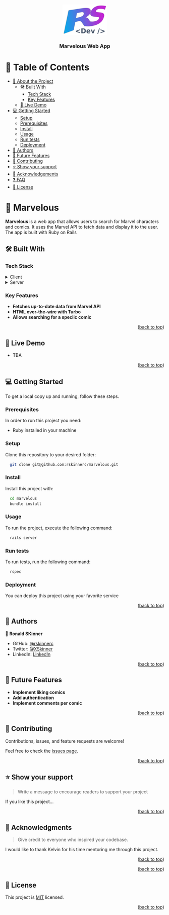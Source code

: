 <a name="readme-top"></a>

<div align="center">

  <img src="./public/RSLogo.png" alt="logo" width="140"  height="auto" />
  <br/>

  <h3><b>Marvelous Web App</b></h3>

</div>

<!-- TABLE OF CONTENTS -->

# 📗 Table of Contents

- [📖 About the Project](#about-project)
  - [🛠 Built With](#built-with)
    - [Tech Stack](#tech-stack)
    - [Key Features](#key-features)
  - [🚀 Live Demo](#live-demo)
- [💻 Getting Started](#getting-started)
  - [Setup](#setup)
  - [Prerequisites](#prerequisites)
  - [Install](#install)
  - [Usage](#usage)
  - [Run tests](#run-tests)
  - [Deployment](#triangular_flag_on_post-deployment)
- [👥 Authors](#authors)
- [🔭 Future Features](#future-features)
- [🤝 Contributing](#contributing)
- [⭐️ Show your support](#support)
- [🙏 Acknowledgements](#acknowledgements)
- [❓ FAQ](#faq)
- [📝 License](#license)

<!-- PROJECT DESCRIPTION -->

# 📖 Marvelous <a name="about-project"></a>

**Marvelous** is a web app that allows users to search for Marvel characters and comics. It uses the Marvel API to fetch data and display it to the user. The app is built with Ruby on Rails

## 🛠 Built With <a name="built-with"></a>

### Tech Stack <a name="tech-stack"></a>

<details>
  <summary>Client</summary>
  <ul>
    <li>TailwindCSS</li>
    <li>Hotwire Turbo</li>
    <li>Hotwire Stimulus</li>
  </ul>
</details>

<details>
  <summary>Server</summary>
  <ul>
    <li>Ruby on Rails</li>
  </ul>
</details>

### Key Features <a name="key-features"></a>

- **Fetches up-to-date data from Marvel API**
- **HTML over-the-wire with Turbo**
- **Allows searching for a speciic comic**

<p align="right">(<a href="#readme-top">back to top</a>)</p>

<!-- LIVE DEMO -->

## 🚀 Live Demo <a name="live-demo"></a>



- TBA

<p align="right">(<a href="#readme-top">back to top</a>)</p>

<!-- GETTING STARTED -->

## 💻 Getting Started <a name="getting-started"></a>

To get a local copy up and running, follow these steps.

### Prerequisites

In order to run this project you need:

- Ruby installed in your machine

### Setup

Clone this repository to your desired folder:

```sh
  git clone git@github.com:rskinnerc/marvelous.git
```

### Install

Install this project with:

```sh
  cd marvelous
  bundle install
```

### Usage

To run the project, execute the following command:

```sh
  rails server
```

### Run tests

To run tests, run the following command:

```sh
  rspec
```

### Deployment

You can deploy this project using your favorite service

<p align="right">(<a href="#readme-top">back to top</a>)</p>

<!-- AUTHORS -->

## 👥 Authors <a name="authors"></a>


👤 **Ronald SKinner**

- GitHub: [@rskinnerc](https://github.com/rskinnerc)
- Twitter: [@XSkinner](https://twitter.com/XSKinner)
- LinkedIn: [LinkedIn](https://linkedin.com/in/rskinnerc)


<p align="right">(<a href="#readme-top">back to top</a>)</p>

<!-- FUTURE FEATURES -->

## 🔭 Future Features <a name="future-features"></a>


- **Implement liking comics**
- **Add authentication**
- **Implement comments per comic**

<p align="right">(<a href="#readme-top">back to top</a>)</p>

<!-- CONTRIBUTING -->

## 🤝 Contributing <a name="contributing"></a>

Contributions, issues, and feature requests are welcome!

Feel free to check the [issues page](../../issues/).

<p align="right">(<a href="#readme-top">back to top</a>)</p>

<!-- SUPPORT -->

## ⭐️ Show your support <a name="support"></a>

> Write a message to encourage readers to support your project

If you like this project...

<p align="right">(<a href="#readme-top">back to top</a>)</p>

<!-- ACKNOWLEDGEMENTS -->

## 🙏 Acknowledgments <a name="acknowledgements"></a>

> Give credit to everyone who inspired your codebase.

I would like to thank Kelvin for his time mentoring me through this project.

<p align="right">(<a href="#readme-top">back to top</a>)</p>

<p align="right">(<a href="#readme-top">back to top</a>)</p>

<!-- LICENSE -->

## 📝 License <a name="license"></a>

This project is [MIT](./MIT.md) licensed.


<p align="right">(<a href="#readme-top">back to top</a>)</p>
